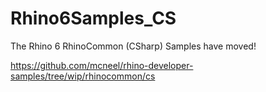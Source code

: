 Rhino6Samples_CS
=========================

The Rhino 6 RhinoCommon (CSharp) Samples have moved!

https://github.com/mcneel/rhino-developer-samples/tree/wip/rhinocommon/cs